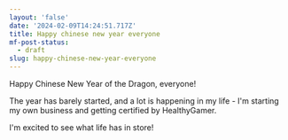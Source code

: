 ```yaml
---
layout: 'false'
date: '2024-02-09T14:24:51.717Z'
title: Happy chinese new year everyone
mf-post-status:
  - draft
slug: happy-chinese-new-year-everyone
---
```

Happy Chinese New Year of the Dragon, everyone! 

The year has barely started, and a lot is happening in my life - I&#39;m starting my own business and getting certified by HealthyGamer. 

I&#39;m excited to see what life has in store!
